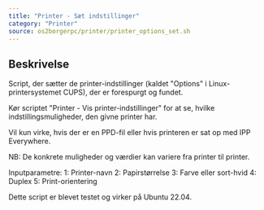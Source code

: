 ```yaml
---
title: "Printer - Sæt indstillinger"
category: "Printer"
source: os2borgerpc/printer/printer_options_set.sh
---
```


## Beskrivelse
Script, der sætter de printer-indstillinger (kaldet "Options" i Linux-printersystemet CUPS), der er forespurgt og fundet.

Kør scriptet "Printer - Vis printer-indstillinger" for at se, hvilke indstillingsmuligheder, den givne printer har.

Vil kun virke, hvis der er en PPD-fil eller hvis printeren er sat op med IPP Everywhere.

NB: De konkrete muligheder og værdier kan variere fra printer til printer.

Inputparametre:
  1: Printer-navn
  2: Papirstørrelse
  3: Farve eller sort-hvid
  4: Duplex
  5: Print-orientering

Dette script er blevet testet og virker på Ubuntu 22.04.